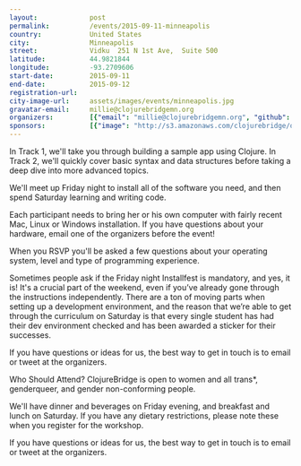 ```yaml
---
layout:             post
permalink:          /events/2015-09-11-minneapolis
country:            United States
city:               Minneapolis
street:             Vidku  251 N 1st Ave,  Suite 500
latitude:           44.9821844
longitude:          -93.2709606
start-date:         2015-09-11
end-date:           2015-09-12
registration-url:
city-image-url:     assets/images/events/minneapolis.jpg
gravatar-email:     millie@clojurebridgemn.org
organizers:         [{"email": "millie@clojurebridgemn.org", "github": "mhwalsh", "name": "Millicent Walsh", "twitter": "mh_walsh"}]
sponsors:           [{"image": "http://s3.amazonaws.com/clojurebridge/original/17/ORM_logo_box75_hex.jpg?1421287502", "name": "O'Reilly", "url": "http://www.oreilly.com/"}, {"image": "http://s3.amazonaws.com/clojurebridge/original/57/df309f18-473c-11e5-8ba9-0c543da31da7.png?1440384363", "name": "Vidku", "url": "http://vidku.com/"}]
---
```


In Track 1, we'll take you through building a sample app using Clojure. In Track 2, we'll quickly cover basic syntax and data structures before taking a deep dive into more advanced topics.

We'll meet up Friday night to install all of the software you need, and then spend Saturday learning and writing code.

Each participant needs to bring her or his own computer with fairly recent Mac, Linux or Windows installation. If you have questions about your hardware, email one of the organizers before the event!

When you RSVP you'll be asked a few questions about your operating system, level and type of programming experience.

Sometimes people ask if the Friday night Installfest is mandatory, and yes, it is! It's a crucial part of the weekend, even if you’ve already gone through the instructions independently. There are a ton of moving parts when setting up a development environment, and the reason that we’re able to get through the curriculum on Saturday is that every single student has had their dev environment checked and has been awarded a sticker for their successes.

If you have questions or ideas for us, the best way to get in touch is to email or tweet at the organizers.

Who Should Attend?
ClojureBridge is open to women and all trans*, genderqueer, and gender
non-conforming people.

We'll have dinner and beverages on Friday evening, and breakfast and
lunch on Saturday. If you have any dietary restrictions, please note
these when you register for the workshop.

If you have questions or ideas for us, the best way to get in touch is
to email or tweet at the organizers.
